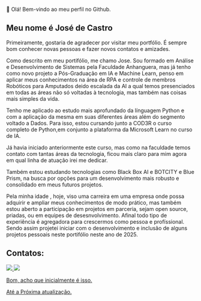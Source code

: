 👋 Olá! Bem-vindo ao meu perfil no Github.


## Meu nome é José de Castro           


Primeiramente, gostaria de agradecer por visitar meu portfólio. É sempre bom conhecer novas pessoas e fazer novos contatos e amizades.


Como descrito em meu portifólio, me chamo Jose. Sou formado em Análise e Desenvolvimento de Sistemas pela Faculdade Anhanguera, mas já tenho como novo projeto a Pós-Graduação em IA e Machine Learn, penso em aplicar meus conhecimentos na área de RPA e controle de membros Robóticos para Amputados deido escalada da AI a qual temos presenciados em todas as áreas não só voltadas à tecnologia, mas também nas coisas mais simples da vida.

Tenho me aplicado ao estudo mais aprofundado da línguagem Python e com a  aplicação da mesma em suas diferentes áreas além do segmento voltado a Dados. Para isso, estou cursando junto a COD3R o curso completo de Python,em conjunto a  plataforma da Microsoft Learn no curso de IA.

Já havia iniciado anteriormente este curso, mas como na faculdade temos contato com tantas áreas da tecnologia, ficou mais claro para mim agora em qual linha de atuação irei me dedicar.

Também estou estudando tecnologias como Black Box AI e BOTCITY e Blue Prism, na  busca por opções para um desenvolvimento mais robusto e consolidado em meus futuros projetos.

Pela minha idade , hoje, viso uma carreira em uma empresa onde possa adquirir e ampliar meus conhecimentos de modo prático, mas também estou aberto a participação em projetos em parceria, sejam open source, priadas, ou em equipes de desesnvolvimento. Afinal todo tipo de experiência é agregadora para crescermos como pessoa e profíssional. Sendo assim projetei iniciar com o desenvolvimento e inclusão de alguns projetos pessoais neste portifólio neste ano de 2025.




          

## Contatos:

<a href="https://instagram.com/jose.de.castr.oficial" target="_blank"><img loading="lazy" src="https://img.shields.io/badge/-Instagram-%23E4405F?style=for-the-badge&logo=instagram&logoColor=white" target="_blank"></a><a href="https://www.linkedin.com/in/Jose D´Castro" target="_blank">  <img loading="lazy" src="https://img.shields.io/badge/-LinkedIn-%230077B5?style=for-the-badge&logo=linkedin&logoColor=white" target="_blank">  </a>
</div>

<div>
<a href="https://github.com/JoseDCastro">

</div>


Bom, acho que inicialmente é isso.

Até a Próxima atualização.

